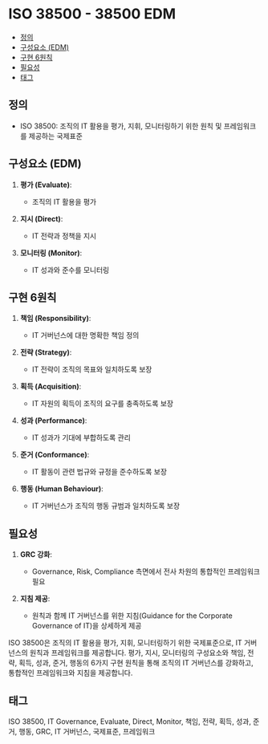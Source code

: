 # ISO 38500 - 38500 EDM

<!-- mtoc-start -->

- [정의](#정의)
- [구성요소 (EDM)](#구성요소-edm)
- [구현 6원칙](#구현-6원칙)
- [필요성](#필요성)
- [태그](#태그)

<!-- mtoc-end -->

## 정의

- ISO 38500: 조직의 IT 활용을 평가, 지휘, 모니터링하기 위한 원칙 및 프레임워크를 제공하는 국제표준

## 구성요소 (EDM)

1. **평가 (Evaluate)**:

   - 조직의 IT 활용을 평가

2. **지시 (Direct)**:

   - IT 전략과 정책을 지시

3. **모니터링 (Monitor)**:
   - IT 성과와 준수를 모니터링

## 구현 6원칙

1. **책임 (Responsibility)**:

   - IT 거버넌스에 대한 명확한 책임 정의

2. **전략 (Strategy)**:

   - IT 전략이 조직의 목표와 일치하도록 보장

3. **획득 (Acquisition)**:

   - IT 자원의 획득이 조직의 요구를 충족하도록 보장

4. **성과 (Performance)**:

   - IT 성과가 기대에 부합하도록 관리

5. **준거 (Conformance)**:

   - IT 활동이 관련 법규와 규정을 준수하도록 보장

6. **행동 (Human Behaviour)**:
   - IT 거버넌스가 조직의 행동 규범과 일치하도록 보장

## 필요성

1. **GRC 강화**:

   - Governance, Risk, Compliance 측면에서 전사 차원의 통합적인 프레임워크 필요

2. **지침 제공**:
   - 원칙과 함께 IT 거버넌스를 위한 지침(Guidance for the Corporate Governance of IT)을 상세하게 제공

ISO 38500은 조직의 IT 활용을 평가, 지휘, 모니터링하기 위한 국제표준으로, IT 거버넌스의 원칙과 프레임워크를 제공합니다. 평가, 지시, 모니터링의 구성요소와 책임, 전략, 획득, 성과, 준거, 행동의 6가지 구현 원칙을 통해 조직의 IT 거버넌스를 강화하고, 통합적인 프레임워크와 지침을 제공합니다.

## 태그

ISO 38500, IT Governance, Evaluate, Direct, Monitor, 책임, 전략, 획득, 성과, 준거, 행동, GRC, IT 거버넌스, 국제표준, 프레임워크
